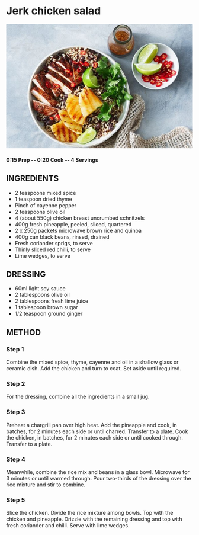 # Jerk chicken salad
![](https://raw.githubusercontent.com/fuzzwah/recipes/images/pics/Jerk_chicken_salad.jpg)
#### 0:15 Prep -- 0:20 Cook -- 4 Servings
## INGREDIENTS
* 2 teaspoons mixed spice
* 1 teaspoon dried thyme
* Pinch of cayenne pepper
* 2 teaspoons olive oil
* 4 (about 550g) chicken breast uncrumbed schnitzels
* 400g fresh pineapple, peeled, sliced, quartered
* 2 x 250g packets microwave brown rice and quinoa
* 400g can black beans, rinsed, drained
* Fresh coriander sprigs, to serve
* Thinly sliced red chilli, to serve
* Lime wedges, to serve
## DRESSING
* 60ml light soy sauce
* 2 tablespoons olive oil
* 2 tablespoons fresh lime juice
* 1 tablespoon brown sugar
* 1/2 teaspoon ground ginger
## METHOD
### Step 1
Combine the mixed spice, thyme, cayenne and oil in a shallow glass or ceramic dish. Add the chicken and turn to coat. Set aside until required.
### Step 2
For the dressing, combine all the ingredients in a small jug.
### Step 3
Preheat a chargrill pan over high heat. Add the pineapple and cook, in batches, for 2 minutes each side or until charred. Transfer to a plate. Cook the chicken, in batches, for 2 minutes each side or until cooked through. Transfer to a plate.
### Step 4
Meanwhile, combine the rice mix and beans in a glass bowl. Microwave for 3 minutes or until warmed through. Pour two-thirds of the dressing over the rice mixture and stir to combine.
### Step 5
Slice the chicken. Divide the rice mixture among bowls. Top with the chicken and pineapple. Drizzle with the remaining dressing and top with fresh coriander and chilli. Serve with lime wedges.